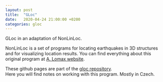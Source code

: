 ```yaml
---
layout: post
title:  "GLoc"
date:   2020-04-24 21:00:00 +0200
categories: gloc
---
```


GLoc in an adaptation of NonLinLoc.

NonLinLoc is a set of programs for locating earthquakes in 3D structures and for visualizing location results.
You can find everything about this original program at [A. Lomax website](http://alomax.free.fr/nlloc/).

These github pages are part of the [gloc repository](https://github.com/zacherle/gloc).   
Here you will find notes on working with this program. 
Mostly in Czech.

